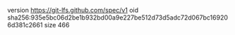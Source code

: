 version https://git-lfs.github.com/spec/v1
oid sha256:935e5bc06d2be1b932bd00a9e227be512d73d5adc72d067bc169206d381c2661
size 466
